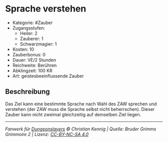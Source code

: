 # Sprache verstehen

- Kategorie: #Zauber
- Zugangsstufen:
  - Heiler: 2
  - Zauberer: 1
  - Schwarzmagier: 1
- Kosten: 10
- Zauberbonus: 0
- Dauer: VE/2 Stunden
- Reichweite: Berühren
- Abklingzeit: 100 KR
- Art: geistesbeeinflussende Zauber

## Beschreibung

Das Ziel kann eine bestimmte Sprache nach Wahl des ZAW sprechen und verstehen (der ZAW muss die Sprache selbst nicht beherrschen). Dieser Zauber kann nicht zweimal gleichzeitig auf demselben Ziel liegen.

---

_Fanwerk für [Dungeonslayers](https://www.dungeonslayers.net/) © Christian Kennig | Quelle: Bruder Grimms Grimmoire 2 | Lizenz: [CC-BY-NC-SA 4.0](https://creativecommons.org/licenses/by-nc-sa/4.0/deed.de)_
